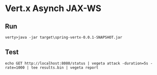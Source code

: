 # Vert.x Asynch JAX-WS

## Run

    verty>java -jar target\spring-vertx-0.0.1-SNAPSHOT.jar
    

## Test

    echo GET http://localhost:8080/status | vegeta attack -duration=5s -rate=1000 | tee results.bin | vegeta report
